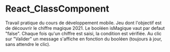 # React_ClassComponent

Travail pratique du cours de développement mobile. Jeu dont l'objectif est de découvrir le chiffre magique 2021.
Le booléen isMagique vaut par defaut "false". Chaque fois qu'un chiffre est saisi, la condition est vérifiée.
Au clic sur "Valider" un message s'affiche en fonction du booléen (toujours à jour, sans attendre le clic).


